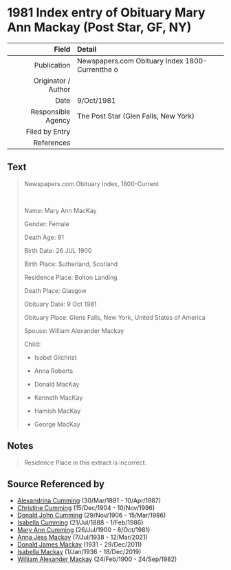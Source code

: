 ﻿---
layout: page
permalink: /sources/s26370776
---

# 1981 Index entry of Obituary Mary Ann Mackay (Post Star, GF, NY)

Field | Detail
---:|:---
Publication | Newspapers.com Obituary Index 1800-Currentthe o
Originator / Author | 
Date | 9/Oct/1981
Responsible Agency | The Post Star (Glen Falls, New York)
Filed by Entry | 
References | 

## Text

> Newspapers.com Obituary Index, 1800-Current
>
> <br/>
>
> Name: Mary Ann MacKay
>
> Gender: Female
>
> Death Age: 81
>
> Birth Date: 26 JUL 1900
>
> Birth Place: Sutherland, Scotland
>
> Residence Place: Bolton Landing
>
> Death Place: Glasgow
>
> Obituary Date: 9 Oct 1981
>
> Obituary Place: Glens Falls, New York, United States of America
>
> Spouse: William Alexander Mackay
>
> Child: 
>
>   * Isobel Gilchrist
>
>   * Anna Roberts
>
>   * Donald MacKay
>
>   * Kenneth MacKay
>
>   * Hamish MacKay
>
>   * George MacKay
>

## Notes

> Residence Place in this extract is incorrect.
>


## Source Referenced by

* [Alexandrina Cumming](../people/@57186713@-alexandrina-cumming-b1891-3-30-d1987-4-10.md) (30/Mar/1891 - 10/Apr/1987)
* [Christine Cumming](../people/@24328630@-christine-cumming-b1904-12-15-d1996-11-10.md) (15/Dec/1904 - 10/Nov/1996)
* [Donald John Cumming](../people/@22331378@-donald-john-cumming-b1906-11-29-d1986-3-15.md) (29/Nov/1906 - 15/Mar/1986)
* [Isabella Cumming](../people/@84684994@-isabella-cumming-b1888-7-21-d1986-2-1.md) (21/Jul/1888 - 1/Feb/1986)
* [Mary Ann Cumming](../people/@48241984@-mary-ann-cumming-b1900-7-26-d1981-10-8.md) (26/Jul/1900 - 8/Oct/1981)
* [Anna Jess Mackay](../people/@41265374@-anna-jess-mackay-b1938-7-7-d2021-3-12.md) (7/Jul/1938 - 12/Mar/2021)
* [Donald James Mackay](../people/@43065376@-donald-james-mackay-b1931-d2011-12-29.md) (1931 - 29/Dec/2011)
* [Isabella Mackay](../people/@25303611@-isabella-mackay-b1936-1-1-d2019-12-18.md) (1/Jan/1936 - 18/Dec/2019)
* [William Alexander Mackay](../people/@9383584@-william-alexander-mackay-b1900-2-24-d1982-9-24.md) (24/Feb/1900 - 24/Sep/1982)
